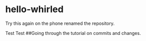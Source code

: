 # hello-whirled
Try this again on the phone renamed the repository.

Test Test 
##Going through the tutorial on commits and changes.
